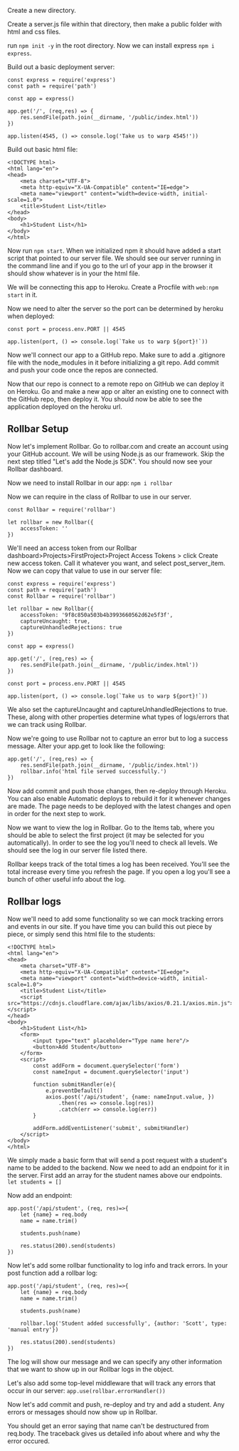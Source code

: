 Create a new directory. 

Create a server.js file within that directory, then make a public folder with html and css files.

run `npm init -y` in the root directory. Now we can install express `npm i express`. 

Build out a basic deployment server: 
```
const express = require('express')
const path = require('path')

const app = express()

app.get('/', (req,res) => {
    res.sendFile(path.join(__dirname, '/public/index.html'))
})

app.listen(4545, () => console.log('Take us to warp 4545!'))
```

Build out basic html file: 
```
<!DOCTYPE html>
<html lang="en">
<head>
    <meta charset="UTF-8">
    <meta http-equiv="X-UA-Compatible" content="IE=edge">
    <meta name="viewport" content="width=device-width, initial-scale=1.0">
    <title>Student List</title>
</head>
<body>
    <h1>Student List</h1>
</body>
</html>
```

Now run `npm start`. When we initialized npm it should have added a start script that pointed to our server file. We should see our server running in the command line and if you go to the url of your app in the browser it should show whatever is in your the html file. 

We will be connecting this app to Heroku. Create a Procfile with `web:npm start` in it. 

Now we need to alter the server so the port can be determined by heroku when deployed:
```
const port = process.env.PORT || 4545

app.listen(port, () => console.log(`Take us to warp ${port}!`))
```

Now we'll connect our app to a GitHub repo. Make sure to add a .gitignore file with the node_modules in it before initializing a git repo. Add commit and push your code once the repos are connected. 

Now that our repo is connect to a remote repo on GitHub we can deploy it on Heroku. Go and make a new app or alter an existing one to connect with the GitHub repo, then deploy it. You should now be able to see the application deployed on the heroku url. 


## Rollbar Setup

Now let's implement Rollbar. Go to rollbar.com and create an account using your GitHub account. We will be using Node.js as our framework. Skip the next step titled "Let's add the Node.js SDK". You should now see your Rollbar dashboard. 

Now we need to install Rollbar in our app: `npm i rollbar`

Now we can require in the class of Rollbar to use in our server. 
```
const Rollbar = require('rollbar')

let rollbar = new Rollbar({
    accessToken: ''
})
```
We'll need an access token from our Rollbar dashboard>Projects>FirstProject>Project Access Tokens > click Create new access token. Call it whatever you want, and select post_server_item. Now we can copy that value to use in our server file: 
```
const express = require('express')
const path = require('path')
const Rollbar = require('rollbar')

let rollbar = new Rollbar({
    accessToken: '9f8c850a503b4b3993660562d62e5f3f',
    captureUncaught: true,
    captureUnhandledRejections: true
})

const app = express()

app.get('/', (req,res) => {
    res.sendFile(path.join(__dirname, '/public/index.html'))
})

const port = process.env.PORT || 4545

app.listen(port, () => console.log(`Take us to warp ${port}!`))
```

We also set the captureUncaught and captureUnhandledRejections to true. These, along with other properties determine what types of logs/errors that we can track using Rollbar. 

Now we're going to use Rollbar not to capture an error but to log a success message. Alter your app.get to look like the following:
```
app.get('/', (req,res) => {
    res.sendFile(path.join(__dirname, '/public/index.html'))
    rollbar.info('html file served successfully.')
})
```

Now add commit and push those changes, then re-deploy through Heroku. You can also enable Automatic deploys to rebuild it for it whenever changes are made. The page needs to be deployed with the latest changes and open in order for the next step to work. 

Now we want to view the log in Rollbar. Go to the Items tab, where you should be able to select the first project (it may be selected for you automatically). In order to see the log you'll need to check all levels. We should see the log in our server file listed there. 

Rollbar keeps track of the total times a log has been received. You'll see the total increase every time you refresh the page. If you open a log you'll see a bunch of other useful info about the log. 


## Rollbar logs

Now we'll need to add some functionality so we can mock tracking errors and events in our site. If you have time you can build this out piece by piece, or simply send this html file to the students: 
```
<!DOCTYPE html>
<html lang="en">
<head>
    <meta charset="UTF-8">
    <meta http-equiv="X-UA-Compatible" content="IE=edge">
    <meta name="viewport" content="width=device-width, initial-scale=1.0">
    <title>Student List</title>
    <script src="https://cdnjs.cloudflare.com/ajax/libs/axios/0.21.1/axios.min.js"></script>
</head>
<body>
    <h1>Student List</h1>
    <form>
        <input type="text" placeholder="Type name here"/>
        <button>Add Student</button>
    </form>
    <script>
        const addForm = document.querySelector('form')
        const nameInput = document.querySelector('input')

        function submitHandler(e){
            e.preventDefault()
            axios.post('/api/student', {name: nameInput.value, })
                .then(res => console.log(res))
                .catch(err => console.log(err))
        }

        addForm.addEventListener('submit', submitHandler)
    </script>
</body>
</html>
```

We simply made a basic form that will send a post request with a student's name to be added to the backend. Now we need to add an endpoint for it in the server. First add an array for the student names above our endpoints. 
`let students = []`

Now add an endpoint: 
```
app.post('/api/student', (req, res)=>{
    let {name} = req.body
    name = name.trim()

    students.push(name)

    res.status(200).send(students)
})
```

Now let's add some rollbar functionality to log info and track errors. In your post function add a rollbar log:
```
app.post('/api/student', (req, res)=>{
    let {name} = req.body
    name = name.trim()

    students.push(name)

    rollbar.log('Student added successfully', {author: 'Scott', type: 'manual entry'})

    res.status(200).send(students)
})
```

The log will show our message and we can specify any other information that we want to show up in our Rollbar logs in the object. 

Let's also add some top-level middleware that will track any errors that occur in our server:
`app.use(rollbar.errorHandler())`

Now let's add commit and push, re-deploy and try and add a student. Any errors or messages should now show up in Rollbar. 

You should get an error saying that name can't be destructured from req.body. The traceback gives us detailed info about where and why the error occured. 